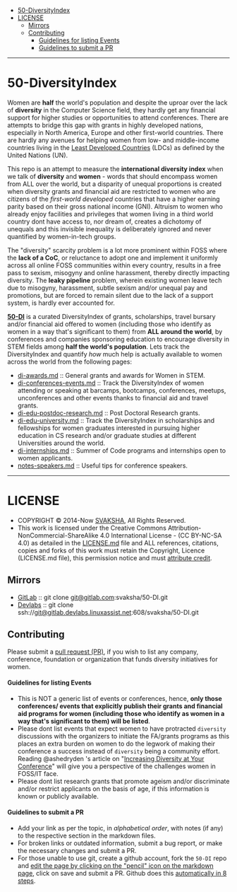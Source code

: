 + [50-DiversityIndex](#50-diversityindex)
+ [LICENSE](#license)
   + [Mirrors](#mirrors)
   + [Contributing](#contributing)
        + [Guidelines for listing Events](#guidelines-for-listing-events)
        + [Guidelines to submit a PR](#guidelines-to-submit-a-pr)

----

# 50-DiversityIndex

Women are __half__ the world's population and despite the uproar over the lack of __diversity__ in the Computer Science field, they hardly get any financial support for higher studies or opportunities to attend conferences. There are attempts to bridge this gap with grants in highly developed nations, especially in North America, Europe and other first-world countries. There are hardly any avenues for helping women from low- and middle-income countries living in the [Least Developed Countries](https://www.oecd.org/dac/stats/49483614.pdf) (LDCs) as defined by the United Nations (UN). 

This repo is an attempt to measure the __international diversity index__ when we talk of __diversity__ and __women__ - words that should encompass women from ALL over the world, but a disparity of unequal proportions is created when diversity grants and financial aid are restricted to women who are citizens of the _first-world developed_ countries that have a higher earning parity based on their gross national income (GNI). Altruism to women who already enjoy facilities and privileges that women living in a third world country dont have access to, nor dream of, creates a dichotomy of unequals and this invisible inequality is deliberately ignored and never quantified by women-in-tech groups.

The "diversity" scarcity problem is a lot more prominent within FOSS where the __lack of a CoC__, or reluctance to adopt one and implement it uniformly across all online FOSS communities within every country, results in a free pass to sexism, misogyny and online harassment, thereby directly impacting diversity. The __leaky pipeline__ problem, wherein existing women leave tech due to misogyny, harassment, subtle sexism and/or unequal pay and promotions, but are forced to remain silent due to the lack of a support system, is hardly ever accounted for. 

**[50-DI](http://svaksha.github.io/50-DI)** is a curated DiversityIndex of grants, scholarships, travel bursary and/or financial aid offered to women (including those who identify as women in a way that's significant to them) from __ALL around the world__, by conferences and companies sponsoring education to encourage diversity in STEM fields among __half the world's population__. Lets track the DiversityIndex and quantify _how_ much help is actually available to women across the world from the following pages:

+ [di-awards.md](https://github.com/svaksha/50-DI/blob/master/di-awards.md) :: General grants and awards for Women in STEM.
+ [di-conferences-events.md](https://github.com/svaksha/50-DI/blob/master/di-conferences-events.md) :: Track the DiversityIndex of women attending or speaking at barcamps, bootcamps, conferences, meetups, unconferences and other events thanks to financial aid and travel grants.
+ [di-edu-postdoc-research.md](https://github.com/svaksha/50-DI/blob/master/di-edu-postdoc-research.md) :: Post Doctoral Research grants. 
+ [di-edu-university.md](https://github.com/svaksha/50-DI/blob/master/di-edu-university.md) :: Track the DiversityIndex in scholarships and fellowships for women graduates interested in pursuing higher education in CS research and/or graduate studies at different Universities around the world. 
+ [di-internships.md](https://github.com/svaksha/50-DI/blob/master/di-internships.md) :: Summer of Code programs and internships open to women applicants.
+ [notes-speakers.md](https://github.com/svaksha/50-DI/blob/master/notes-speakers.md) :: Useful tips for conference speakers.

----

# LICENSE 
+ COPYRIGHT © 2014-Now [SVAKSHA](http://svaksha.com/pages/Bio), All Rights Reserved. 
+ This work is licensed under the Creative Commons Attribution-NonCommercial-ShareAlike 4.0 International License - (CC BY-NC-SA 4.0) as detailed in the [LICENSE.md](https://github.com/svaksha/50-DI/blob/master/LICENSE.md) file and ALL references, citations, copies and forks of this work must retain the Copyright, Licence (LICENSE.md file), this permission notice and must [attribute credit](https://en.wikipedia.org/wiki/Creative_Commons_license#Attribution).

## Mirrors
+ [GitLab](https://gitlab.com/svaksha/50-DI) :: git clone git@gitlab.com:svaksha/50-DI.git 
+ [Devlabs](https://gitlab.devlabs.linuxassist.net/svaksha/50-DI) :: git clone ssh://git@gitlab.devlabs.linuxassist.net:608/svaksha/50-DI.git

## Contributing 
Please submit a [pull request (PR)](https://github.com/svaksha/50-DI/pulls), if you wish to list any company, conference, foundation or organization that funds diversity initiatives for women.

#### Guidelines for listing Events
+ This is NOT a generic list of events or conferences, hence, **only those conferences/ events that explicitly publish their grants and financial aid programs for women (including those who identify as women in a way that's significant to them) will be listed**. 
+ Please dont list events that expect women to have protracted `diversity` discussions with the organizers to initiate the FA/grants programs as this places an extra burden on women to do the legwork of making their conference a success instead of `diversity` being a community effort. Reading @ashedryden 's article on "[Increasing Diversity at Your Conference](http://www.ashedryden.com/blog/increasing-diversity-at-your-conference)" will give you a perspective of the challenges women in FOSS/IT face. 
+ Please dont list research grants that promote ageism and/or discriminate and/or restrict applicants on the basis of age, if this information is known or publicly available. 

#### Guidelines to submit a PR
+ Add your link as per the topic, in _alphabetical order_, with notes (if any) to the respective section in the markdown files.
+ For broken links or outdated information, submit a bug report, or make the necessary changes and submit a PR.
+ For those unable to use git, create a github account, fork the `50-DI` repo and [edit the page by clicking on the "pencil" icon on the markdown page](https://help.github.com/articles/editing-files-in-your-repository), click on save and submit a PR. Github does this [automatically in 8 steps](https://help.github.com/articles/editing-files-in-another-user-s-repository).


